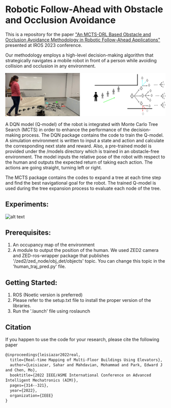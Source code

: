 # Robotic Follow-Ahead with Obstacle and Occlusion Avoidance
This is a repository for the paper ["An MCTS-DRL Based Obstacle and Occlusion Avoidance Methodology in Robotic Follow-Ahead Applications"](https://arxiv.org/pdf/2309.16884.pdf) presented at IROS 2023 conference. 


Our methodology employs a high-level decision-making algorithm that strategically navigates a mobile robot in front of a person while 
avoiding collision and occlusion in any environment.

![alt text](images/Abstract-image.png)


A DQN model (Q-model) of the robot is integrated with Monte Carlo Tree Search (MCTS) in order to enhance the performance of the decision-making process. 
The DQN package contains the code to train the Q-model. A simulation environment is written to input a state and action and calculate the corresponding next state and reward. Also, a pre-trained model is provided under the /models directory which is trained in an obstacle-free environment. The model inputs the relative pose of the robot with respect to the human and outputs the expected return of taking each action. The actions are going straight, turning left or right.

The MCTS package contains the codes to expand a tree at each time step and find the best navigational goal for the robot. The trained Q-model is used during the tree expansion process to evaluate each node of the tree.

## Experiments:
![alt text](images/mcts.gif)

## Prerequisites:
1. An occupancy map of the environment
2. A module to output the position of the human. We used ZED2 camera and ZED-ros-wrapper package that publishes '/zed2/zed_node/obj_det/objects' topic. You can change this topic in the 'human_traj_pred.py' file.


## Getting Started:
1. ROS (Noetic version is preferred)
2. Please refer to the setup.txt file to install the proper version of the libraries.
3. Run the '.launch' file using roslaunch 




## Citation
If you happen to use the code for your research, please cite the following paper

```
@inproceedings{leisiazar2022real,
  title={Real-time Mapping of Multi-Floor Buildings Using Elevators},
  author={Leisiazar, Sahar and Mahdavian, Mohammad and Park, Edward J and Chen, Mo},
  booktitle={2022 IEEE/ASME International Conference on Advanced Intelligent Mechatronics (AIM)},
  pages={314--321},
  year={2022},
  organization={IEEE}
}

```
